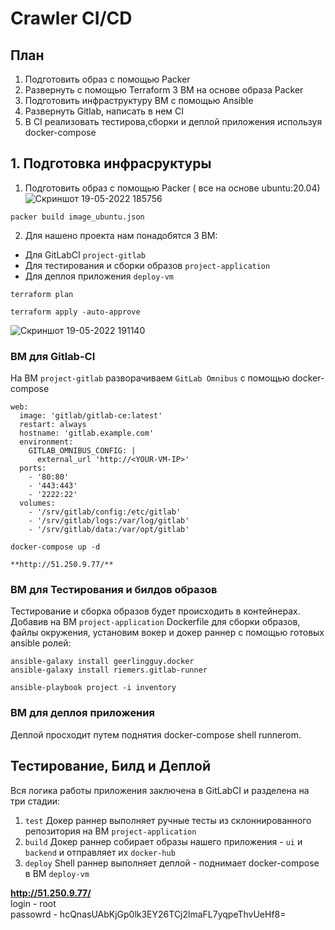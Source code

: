 # Crawler CI/CD

## План
1. Подготовить образ c помощью Packer 
2. Развернуть с помощью Terraform 3 ВМ на основе образа Packer
3. Подготовить инфраструктуру ВМ с помощью Ansible
4. Развернуть Gitlab, написать в нем CI
5. В CI реализовать тестирова,сборки и деплой приложения используя docker-compose




## 1. Подготовка инфрасруктуры  
1. Подготовить образ c помощью Packer ( все на основе ubuntu:20.04)
![Скриншот 19-05-2022 185756](https://user-images.githubusercontent.com/76098648/169347329-6cb7b97e-b228-4fda-ac38-12b6f3a032e7.jpg)
```
packer build image_ubuntu.json
``` 

2. Для нашено проекта нам понадобятся 3 ВМ:
- Для GitLabCI ```project-gitlab```
- Для тестирования и сборки образов ```project-application```
- Для деплоя приложения ```deploy-vm```  

```
terraform plan   

terraform apply -auto-approve   
```

![Скриншот 19-05-2022 191140](https://user-images.githubusercontent.com/76098648/169347885-c6026fb9-8aac-4ba3-8501-04d7b4107379.jpg)



### ВМ для Gitlab-CI   
 На ВМ `project-gitlab` разворачиваем `GitLab Omnibus` с помощью docker-compose

``` 
web:
  image: 'gitlab/gitlab-ce:latest'
  restart: always
  hostname: 'gitlab.example.com'
  environment:
    GITLAB_OMNIBUS_CONFIG: |
      external_url 'http://<YOUR-VM-IP>'
  ports:
    - '80:80'
    - '443:443'
    - '2222:22'
  volumes:
    - '/srv/gitlab/config:/etc/gitlab'
    - '/srv/gitlab/logs:/var/log/gitlab'
    - '/srv/gitlab/data:/var/opt/gitlab'
```
```
docker-compose up -d
```
```
**http://51.250.9.77/** 
```

### ВМ для Тестирования и билдов образов
Тестирование и сборка образов будет происходить в контейнерах. Добавив на ВМ ```project-application``` Dockerfile для сборки образов, файлы окружения, установим вокер и докер раннер с помощью готовых ansible ролей:   

```
ansible-galaxy install geerlingguy.docker
ansible-galaxy install riemers.gitlab-runner
```
```
ansible-playbook project -i inventory
```

### ВМ для деплоя приложения

Деплой просходит путем поднятия docker-compose shell runnerom.



## Тестирование, Билд и Деплой

Вся логика работы приложения заключена в GitLabCI и разделена на три стадии:
1. `test` Докер раннер выполняет ручные тесты из склоннированного репозитория на ВМ `project-application`
2. `build` Докер раннер собирает образы нашего приложения - `ui` и `backend` и отправляет их `docker-hub`
3. `deploy` Shell раннер выполняет деплой - поднимает docker-compose в ВМ `deploy-vm`


**http://51.250.9.77/**  
login -  root    
passowrd -  hcQnasUAbKjGp0lk3EY26TCj2lmaFL7yqpeThvUeHf8=

 


 
